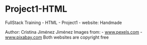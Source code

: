 # Project1-HTML
FullStack Training - HTML - Project1 -  website: Handmade

Author: Cristina Jiménez Jiménez
Images from:
    - www.pexels.com
    - www.pixabay.com
Both websites are copyright free
